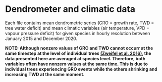 # Dendrometer and climatic data

Each file contains mean dendrometric series (GRO = growth rate, TWD = tree water deficit) and mean climatic variables (air temperature, VPD = vapour pressure deficit) for given species in hourly resolution between January 2015 and December 2020.

**NOTE: Although nonzero values of GRO and TWD cannot occurr at the same timestep at the level of individual trees [(Zweifel et al. 2016)](https://onlinelibrary.wiley.com/doi/abs/10.1111/nph.13995), the data presented here are averaged at species level. Therefore, both variables often have nonzero values at the same time. This is due to individual trees experiencing GRO events while the others shrinking and increasing TWD at the same moment.**
